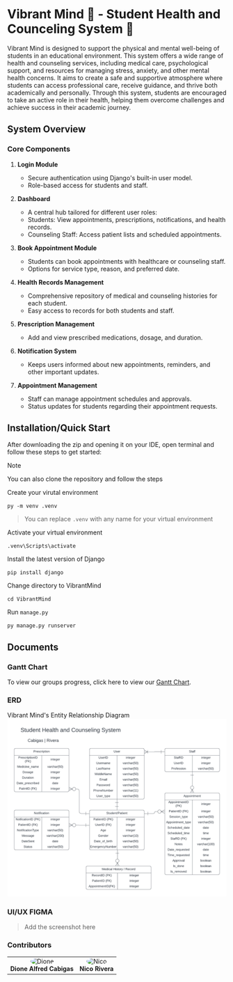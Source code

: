# Vibrant Mind 🧠 - Student Health and Counceling System 💊

Vibrant Mind is designed to support the physical and mental well-being of students in an educational environment. This system offers a wide range of health and counseling services, including medical care, psychological support, and resources for managing stress, anxiety, and other mental health concerns. It aims to create a safe and supportive atmosphere where students can access professional care, receive guidance, and thrive both academically and personally. Through this system, students are encouraged to take an active role in their health, helping them overcome challenges and achieve success in their academic journey.

## System Overview
### Core Components
1. **Login Module**  
   - Secure authentication using Django's built-in user model.
   - Role-based access for students and staff.

2. **Dashboard**  
   - A central hub tailored for different user roles:
   - Students: View appointments, prescriptions, notifications, and health records.
   - Counseling Staff: Access patient lists and scheduled appointments.
   
3. **Book Appointment Module**  
   - Students can book appointments with healthcare or counseling staff.
   - Options for service type, reason, and preferred date.

4. **Health Records Management**  
   - Comprehensive repository of medical and counseling histories for each student.
   - Easy access to records for both students and staff.

5. **Prescription Management**  
   - Add and view prescribed medications, dosage, and duration.

6. **Notification System**  
   - Keeps users informed about new appointments, reminders, and other important updates.

7. **Appointment Management**  
   - Staff can manage appointment schedules and approvals.
   - Status updates for students regarding their appointment requests.

## Installation/Quick Start
After downloading the zip and opening it on your IDE, open terminal and follow these steps to get started:
> [!NOTE]
> You can also clone the repository and follow the steps

Create your virutal environment
```
py -m venv .venv
```
> You can replace `.venv` with any name for your virtual environment

Activate your virtual environment
```
.venv\Scripts\activate
```
Install the latest version of Django
```
pip install django
```
Change directory to VibrantMind
```
cd VibrantMind
```
Run `manage.py`
```
py manage.py runserver
```

## Documents
### Gantt Chart
To view our groups progress, click here to view our [Gantt Chart](https://docs.google.com/spreadsheets/d/1ZJAgBEXDusqZ-mhCv4EqpkDiCW66DiFIDaX5OVUyMtY/edit?usp=sharing).

### ERD
Vibrant Mind's Entity Relationship Diagram
![Vibrant Mind ERD](https://github.com/DioneCabigas/Student-Health-and-Counseling-System-/blob/master/Student%20Health%20and%20Counseling%20System.png "VibrantMind ERD")

### UI/UX FIGMA
> Add the screenshot here

### Contributors
<table>
  <tr>
    <td align="center">
      <a href="https://github.com/DioneCabigas" target="_blank" style="text-decoration: none;">
        <img src="https://avatars.githubusercontent.com/u/143990611?v=4" width="100px" height="100px" style="border-radius: 50%;" alt="Dione"/>
        <br />
        <b style="text-decoration: none;">Dione Alfred Cabigas</b>
      </a>
    </td>
    <td align="center">
      <a href="https://github.com/Nicbites" target="_blank" style="text-decoration: none;">
        <img src="https://avatars.githubusercontent.com/u/120681026?v=4" width="100px" height="100px" style="border-radius: 50%;" alt="Nico"/>
        <br />
        <b style="text-decoration: none;">Nico Rivera</b>
      </a>
    </td>
  </tr>
</table>
